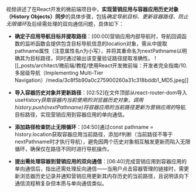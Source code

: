 

视频讲述了在React开发的微前端项目中，**实现营销应用与容器应用历史对象（History Objects）同步**的具体步骤，包括*确定导航目标、更新容器路径、防止无限循环*及后续需处理的双向通信问题，具体如下：


- **确定子应用导航目标并提取路径**：[00:00]营销应用内部导航时，导航回调函数的监听函数会提供包含目标导航信息的location对象，需从中提取pathname属性（注意属性名n为小写），并将其重命名为nextPathname以明确其为目标路径，同时通过输出该变量验证路径提取准确性。
![[_posts/architect/微前端/教程/使用React开发微前端：开发者完全指南/10. 多层级导航（Implementing Multi-Tier Navigation）/media/3c8f5b90a0c275900260a31c318bddb1_MD5.jpeg]]


- **导入容器历史对象并更新路径**：[02:52]在文件顶部从react-router-dom导入useHistory*获取容器内当前使用的浏览器历史对象*，*调用history.push(nextPathname)将容器应用的当前路径更新为营销应用的*导航目标路径，实现营销应用到容器应用的单向通信。
- **添加路径检查防止无限循环**：[04:50]通过const pathname = history.location获取容器应用当前路径，添加if判断（当前路径不等于nextPathname时才执行导航），避免因两个历史对象相互触发更新而陷入无限循环，确保仅在路径不同时进行导航操作。
- **提出需处理容器到营销应用的双向通信**：[06:40]完成营销应用到容器应用的单向通信后，指出还需处理反向通信——当用户点击容器管理的链接时，需更新浏览器历史记录并通知营销应用更新其内存历史的当前路径，且说明该向下通信流程稍复杂但本质与单向通信类似。